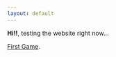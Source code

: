 ```yaml
---
layout: default
---
```


**Hi!!**, testing the website right now...

[First Game](./games/flying-cube/index.html).

